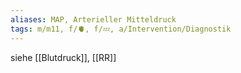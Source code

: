 ```yaml
---
aliases: MAP, Arterieller Mitteldruck
tags: m/m11, f/🫀, f/💤, a/Intervention/Diagnostik
---
```

siehe [[Blutdruck]], [[RR]]